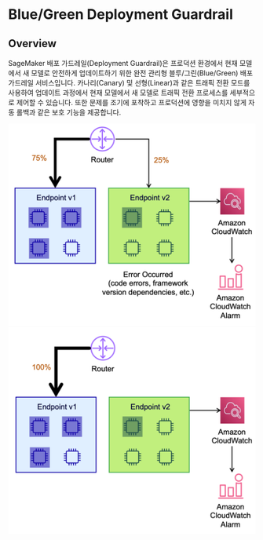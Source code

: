 # Blue/Green Deployment Guardrail

## Overview
SageMaker 배포 가드레일(Deployment Guardrail)은 프로덕션 환경에서 현재 모델에서 새 모델로 안전하게 업데이트하기 위한 완전 관리형 블루/그린(Blue/Green) 배포 가드레일 서비스입니다. 카나리(Canary) 및 선형(Linear)과 같은 트래픽 전환 모드를 사용하여 업데이트 과정에서 현재 모델에서 새 모델로 트래픽 전환 프로세스를 세부적으로 제어할 수 있습니다. 또한 문제를 조기에 포착하고 프로덕션에 영향을 미치지 않게 자동 롤백과 같은 보호 기능을 제공합니다.

![ptn_2_01](../../images/production/ptn_2_01.png)
![ptn_2_02](../../images/production/ptn_2_02.png)